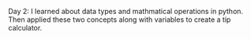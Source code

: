 Day 2: I learned about data types and mathmatical operations in python. Then applied these two concepts along with variables to create a tip calculator.
